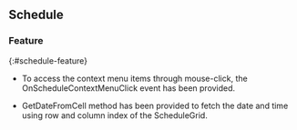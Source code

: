## Schedule

### Feature
{:#schedule-feature}

* To access the context menu items through mouse-click, the OnScheduleContextMenuClick event has been provided.

* GetDateFromCell method has been provided to fetch the date and time using row and column index of the ScheduleGrid.
